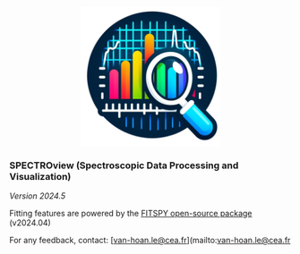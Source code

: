 <p align="center" width="10%">
    <img align="center" width=250 src="resources\icon3.png">
</p>

### SPECTROview (Spectroscopic Data Processing and Visualization)

*Version 2024.5*

Fitting features are powered
by the [FITSPY open-source package](https://github.com/CEA-MetroCarac/fitspy)
(v2024.04)

For any feedback,
contact: [van-hoan.le@cea.fr](mailto:van-hoan.le@cea.fr